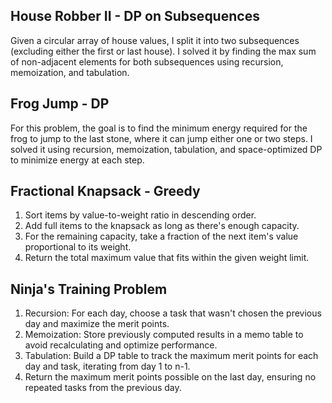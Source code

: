 ## House Robber II - DP on Subsequences

Given a circular array of house values, I split it into two subsequences (excluding either the first or last house). I solved it by finding the max sum of non-adjacent elements for both subsequences using recursion, memoization, and tabulation.

## Frog Jump - DP

For this problem, the goal is to find the minimum energy required for the frog to jump to the last stone, where it can jump either one or two steps. I solved it using recursion, memoization, tabulation, and space-optimized DP to minimize energy at each step.

## Fractional Knapsack - Greedy

1. Sort items by value-to-weight ratio in descending order.
2. Add full items to the knapsack as long as there's enough capacity.
3. For the remaining capacity, take a fraction of the next item's value proportional to its weight.
4. Return the total maximum value that fits within the given weight limit.

## Ninja's Training Problem

1. Recursion: For each day, choose a task that wasn't chosen the previous day and maximize the merit points.
2. Memoization: Store previously computed results in a memo table to avoid recalculating and optimize performance.
3. Tabulation: Build a DP table to track the maximum merit points for each day and task, iterating from day 1 to n-1.
4. Return the maximum merit points possible on the last day, ensuring no repeated tasks from the previous day.